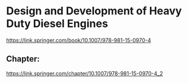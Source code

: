 # Design and Development of Heavy Duty Diesel Engines
https://link.springer.com/book/10.1007/978-981-15-0970-4

## Chapter:
https://link.springer.com/chapter/10.1007/978-981-15-0970-4_2

